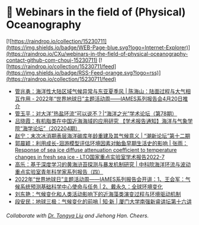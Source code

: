 # 🌊 Webinars in the field of (Physical) Oceanography

[![https://raindrop.io/collection/15230711](https://img.shields.io/badge/WEB-Page-blue.svg?logo=Internet-Explorer)](https://raindrop.io/CXu/webinars-in-the-field-of-physical-oceanography-contact-github-com-chouj-15230711) [![https://raindrop.io/collection/15230711/feed](https://img.shields.io/badge/RSS-Feed-orange.svg?logo=rss)](https://raindrop.io/collection/15230711/feed)

<!-- BLOG-POST-LIST:START -->
- [管兆勇：海洋性大陆区域气候异常与东亚夏季风 | 陈海山：陆面过程与大气相互作用 - 2022年“世界地球日”主题活动周——IAMES系列报告会4月20日推介](https://mp.weixin.qq.com/s/20GwMfGTN6ccbF079kImFw)
- [管玉平：对大洋”热盐环流“可以说不？|“海洋之光”学术论坛（第78期）](https://mp.weixin.qq.com/s/A3CZhwp7iHHjVFbuhJ22iw)
- [吕晓霞：有机脂类在中国近海海域的应用研究 【学术报告通知】海洋与气象学院“海学论坛”（202204期）](https://mp.weixin.qq.com/s/j6PqA-r1XwFb5Qxp4wC1Tw)
- [赵宁：末次冰消期表层海洋碳库年龄重建及其气候意义 | “潮新论坛”第十二期](https://mp.weixin.qq.com/s/_Pdpztd1izzcdAuHxJcjiQ)
- [郭晨颖：利用成长-洄游模型评估环境因素对鲐鱼早期生活史的影响 | 张雨：Response of sea ice diffuse attenuation coefficient to temperature changes in fresh sea ice - LTO国家重点实验室学术报告2022-7](https://mp.weixin.qq.com/s/-E-rf75HGHejiNdyz_oz5g)
- [高乐：基于深度学习的黄海浒苔探测与暴发机制研究 | 中科院海洋环流与波动重点实验室青年科学家系列报告（四）](https://mp.weixin.qq.com/s/M0L9QcvDic8_YTNpChi3zQ)
- [2022年“世界地球日”主题活动周——IAMES系列报告会开讲：1、王会军：气候系统预测基础科学中心使命与任务 | 2、戴永久：全球环境变化](https://mp.weixin.qq.com/s/m_V_q-JcdlrogiDHEmFI5A)
- [刘东艳：气候变化和人类活动影响下的近海藻类演变过程与环境驱动机制](https://mp.weixin.qq.com/s/dUNdtbM9CqABWKhbngsPUg)
- [段安民：地球三极：气候变化的前哨 | 知·新 | 厦门大学南强新睿讲坛第十六讲](https://mp.weixin.qq.com/s/bTQSJwOMM9Mw93fjQ8OBXw)
<!-- BLOG-POST-LIST:END -->

###### Collaborate with [Dr. Tongya Liu](https://liutongya.github.io/) and Jiehong Han. Cheers.
